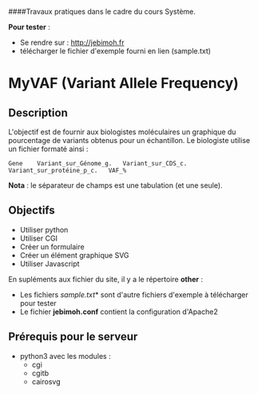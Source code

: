 
####Travaux pratiques dans le cadre du cours Système.

**Pour tester** : 

* Se rendre sur : <http://jebimoh.fr>
* télécharger le fichier d'exemple fourni en lien (sample.txt)

# MyVAF (Variant Allele Frequency)

## Description
L'objectif est de fournir aux biologistes moléculaires un graphique du pourcentage de variants obtenus pour un échantillon.
Le biologiste utilise un fichier formaté ainsi :

	Gene	Variant_sur_Génome_g.	Variant_sur_CDS_c.	Variant_sur_protéine_p_c.	VAF_%
	
**Nota** : le séparateur de champs est une tabulation (et une seule).

## Objectifs
* Utiliser python
* Utiliser CGI
* Créer un formulaire
* Créer un élément graphique SVG
* Utiliser Javascript

En supléments aux fichier du site, il y a le répertoire **other** :

* Les fichiers **sample*.txt** sont d'autre fichiers d'exemple à télécharger pour tester
* Le fichier **jebimoh.conf** contient la configuration d'Apache2


## Prérequis pour le serveur

* python3 avec les modules : 
	* cgi
	* cgitb
	* cairosvg

